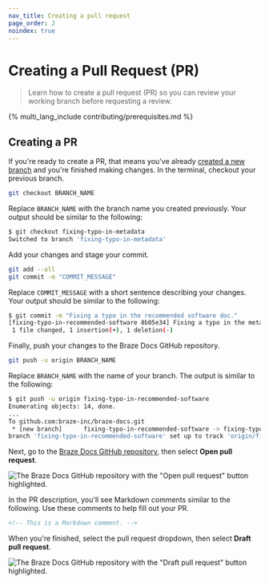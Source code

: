 ```yaml
---
nav_title: Creating a pull request
page_order: 2
noindex: true
---
```


# Creating a Pull Request (PR)

> Learn how to create a pull request (PR) so you can review your working branch before requesting a review.

{% multi_lang_include contributing/prerequisites.md %}

## Creating a PR

If you're ready to create a PR, that means you've already [created a new branch]({{site.baseurl}}/home/github/creating_a_new_branch/) and you're finished making changes. In the terminal, checkout your previous branch.

```bash
git checkout BRANCH_NAME
```

Replace `BRANCH_NAME` with the branch name you created previously. Your output should be similar to the following:

```bash
$ git checkout fixing-typo-in-metadata
Switched to branch 'fixing-typo-in-metadata'
```

Add your changes and stage your commit.

```bash
git add --all
git commit -m "COMMIT_MESSAGE"
```

Replace `COMMIT_MESSAGE` with a short sentence describing your changes. Your output should be similar to the following:

```bash
$ git commit -m "Fixing a typo in the recommended software doc."
[fixing-typo-in-recommended-software 8b05e34] Fixing a typo in the metadata doc.
 1 file changed, 1 insertion(+), 1 deletion(-)
```

Finally, push your changes to the Braze Docs GitHub repository.

```bash
git push -u origin BRANCH_NAME
```

Replace `BRANCH_NAME` with the name of your branch. The output is similar to the following:

```bash
$ git push -u origin fixing-typo-in-recommended-software
Enumerating objects: 14, done.
...
To github.com:braze-inc/braze-docs.git
 * [new branch]      fixing-typo-in-recommended-software -> fixing-typo-in-recommended-software
branch 'fixing-typo-in-recommended-software' set up to track 'origin/fixing-typo-in-recommended-software'.
```

Next, go to the [Braze Docs GitHub repository](https://github.com/braze-inc/braze-docs), then select **Open pull request**.

![The Braze Docs GitHub repository with the "Open pull request" button highlighted.]()

In the PR description, you'll see Markdown comments similar to the following. Use these comments to help fill out your PR.

```markdown
<!-- This is a Markdown comment. -->
```

When you're finished, select the pull request dropdown, then select **Draft pull request**.

![The Braze Docs GitHub repository with the "Draft pull request" button highlighted.]()
